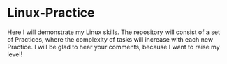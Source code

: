 # Linux-Practice
 Here I will demonstrate my Linux skills. The repository will consist of a set of Practices, where the complexity of tasks will increase with each new Practice. I will be glad to hear your comments, because I want to raise my level!

